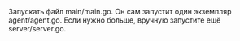 Запускать файл main/main.go. Он сам запустит один экземпляр agent/agent.go. Если нужно больше, вручную запустите ещё server/server.go.

